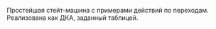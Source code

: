  Простейшая стейт-машина с примерами действий по переходам. Реализована как ДКА, заданный таблицей.
